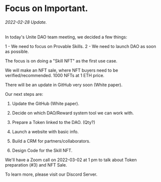 # Focus on Important.
###### 2022-02-28 Update.

In today's Unite DAO team meeting, we decided a few things:

1 - We need to focus on Provable Skills.
2 - We need to launch DAO as soon as possible. 

The focus is on doing a "Skill NFT" as the first use case.

We will make an NFT sale, where NFT buyers need to be verified/recommended. 1000 NFTs at 1 ETH price.

There will be an update in GitHub very soon (White paper).

Our next steps are:

1. Update the GitHub (White paper).

2. Decide on which DAO/Reward system tool we can work with.

3. Prepare a Token linked to the DAO. (Qty?)

4. Launch a website with basic info.

5. Build a CRM for partners/collaborators.

6. Design Code for the Skill NFT.

We'll have a Zoom call on 2022-03-02 at 1 pm to talk about Token preparation (#3) and NFT Sale.

To learn more, please visit our Discord Server. 
